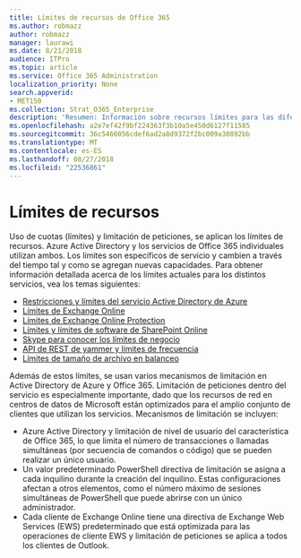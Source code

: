 ```yaml
---
title: Límites de recursos de Office 365
ms.author: robmazz
author: robmazz
manager: laurawi
ms.date: 8/21/2018
audience: ITPro
ms.topic: article
ms.service: Office 365 Administration
localization_priority: None
search.appverid:
- MET150
ms.collection: Strat_O365_Enterprise
description: 'Resumen: Información sobre recursos límites para las diferentes aplicaciones de Office 365.'
ms.openlocfilehash: a2e7ef42f9bf224363f3b10a5e450d6127f11585
ms.sourcegitcommit: 36c5466056cdef6ad2a8d9372f2bc009a30892bb
ms.translationtype: MT
ms.contentlocale: es-ES
ms.lasthandoff: 08/27/2018
ms.locfileid: "22536861"
---
```

# <a name="resource-limits"></a>Límites de recursos

Uso de cuotas (límites) y limitación de peticiones, se aplican los límites de recursos. Azure Active Directory y los servicios de Office 365 individuales utilizan ambos. Los límites son específicos de servicio y cambien a través del tiempo tal y como se agregan nuevas capacidades. Para obtener información detallada acerca de los límites actuales para los distintos servicios, vea los temas siguientes:
- [Restricciones y límites del servicio Active Directory de Azure](https://msdn.microsoft.com/en-us/library/azure/dn764971.aspx)
- [Límites de Exchange Online](https://technet.microsoft.com/en-us/library/exchange-online-limits.aspx)
- [Límites de Exchange Online Protection](https://technet.microsoft.com/en-us/library/exchange-online-protection-limits.aspx)
- [Límites y límites de software de SharePoint Online](https://support.office.com/article/SharePoint-Online-software-boundaries-and-limits-8F34FF47-B749-408B-ABC0-B605E1F6D498)
- [Skype para conocer los límites de negocio](https://technet.microsoft.com/en-us/library/skype-for-business-online-limits.aspx)
- [API de REST de yammer y límites de frecuencia](https://developer.yammer.com/docs/rest-api-rate-limits)
- [Límites de tamaño de archivo en balanceo](https://support.office.com/article/File-size-limits-in-Sway-4db21bc6-b42b-499f-9272-66e089db109f)

Además de estos límites, se usan varios mecanismos de limitación en Active Directory de Azure y Office 365. Limitación de peticiones dentro del servicio es especialmente importante, dado que los recursos de red en centros de datos de Microsoft están optimizados para el amplio conjunto de clientes que utilizan los servicios. Mecanismos de limitación se incluyen:
- Azure Active Directory y limitación de nivel de usuario del característica de Office 365, lo que limita el número de transacciones o llamadas simultáneas (por secuencia de comandos o código) que se pueden realizar un único usuario.
- Un valor predeterminado PowerShell directiva de limitación se asigna a cada inquilino durante la creación del inquilino. Estas configuraciones afectan a otros elementos, como el número máximo de sesiones simultáneas de PowerShell que puede abrirse con un único administrador.
- Cada cliente de Exchange Online tiene una directiva de Exchange Web Services (EWS) predeterminado que está optimizada para las operaciones de cliente EWS y limitación de peticiones se aplica a todos los clientes de Outlook.
